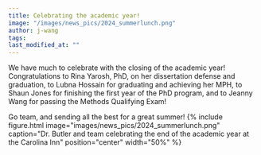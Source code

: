 ```yaml
---
title: Celebrating the academic year!
image: "/images/news_pics/2024_summerlunch.png"
author: j-wang
tags:
last_modified_at: ""
---
```



<!-- excerpt start -->
We have much to celebrate with the closing of the academic year! Congratulations to Rina Yarosh, PhD, on her dissertation defense and graduation, to Lubna Hossain for graduating and achieving her MPH, to Shaun Jones for finishing the first year of the PhD program, and to Jeanny Wang for passing the Methods Qualifying Exam!
<!-- excerpt end -->
Go team, and sending all the best for a great summer!
{%
include figure.html
image="images/news_pics/2024_summerlunch.png"
caption="Dr. Butler and team celebrating the end of the academic year at the Carolina Inn"
position="center"
width="50%"
 %}

